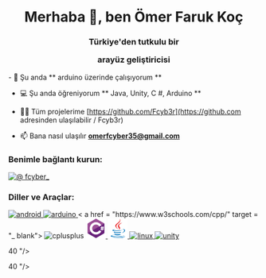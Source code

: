 <h1 align = "center"> Merhaba 👋, ben Ömer Faruk Koç </h1>
<h3 align = "center"> Türkiye'den tutkulu bir

arayüz geliştiricisi </h3> - 🤞 Şu anda ** arduino üzerinde çalışıyorum **

- 💻 Şu anda öğreniyorum ** Java, Unity, C #, Arduino **

- 👨‍💻 Tüm projelerime [https://github.com/Fcyb3r](https://github.com adresinden ulaşılabilir / Fcyb3r)

- 📫 Bana nasıl ulaşılır **omerfcyber35@gmail.com**

<h3 align = "left"> Benimle bağlantı kurun: </h3>
<p align = "left">
<a href = "https: / /twitter.com/@fcyber_ "target =" blank "> <img align =" center "src =" https://cdn.jsdelivr.net/npm/simple-icons@3.0.1/icons/twitter.svg " alt = "@ fcyber_" yükseklik = "30" genişlik = "40" /></a>
</p>

<h3 align = "left"> Diller ve Araçlar: </h3>
<p align = "left"> <a href="https://developer.android.com" target="_blank"> <img src = "https://raw.githubusercontent.com/devicons/devicon/master/ simgeler / android / android-original-wordmark.svg "alt =" android "width =" 40 "height =" 40 "/> </a> <a href =" https://www.arduino.cc/ "hedef = "_ blank"> <img src = "https://cdn.worldvectorlogo.com/logos/arduino-1.svg" alt = "arduino" width = "40" height = "40" /> </a> < a href = "https://www.w3schools.com/cpp/" target = "_ blank"> <img src = "https://raw.githubusercontent.com/devicons/devicon/master/icons/cplusplus/cplusplus- original.svg "alt = "cplusplus" width = "40" height = "40" /> </a> <a href="https://www.w3schools.com/cs/" target="_blank"> <img src = " https://raw.githubusercontent.com/devicons/devicon/master/icons/csharp/csharp-original.svg "alt =" csharp "width =" 40 "height =" 40 "/> </a> <a href = "https://www.java.com" target = "_ blank"> <img src = "https://raw.githubusercontent.com/devicons/devicon/master/icons/java/java-original.svg" alt = "java" width = "40" height = "40" /> </a> <a href="https://www.linux.org/" target="_blank"> <img src = "https: / /çiğ.githubusercontent.com/devicons/devicon/master/icons/linux/linux-original.svg "alt =" linux "width =" 40 "height =" 40 "/> </a> <a href =" https: // unity.com/ "target =" _ blank "> <img src =" https://www.vectorlogo.zone/logos/unity3d/unity3d-icon.svg "alt =" unity "width =" 40 "height =" 40 "/> </a> </p>40 "/> </a> </p>40 "/> </a> </p>
